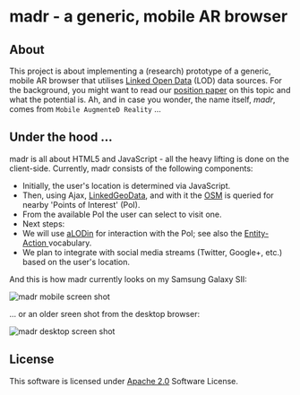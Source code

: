# madr - a generic, mobile AR browser

## About

This project is about implementing a (research) prototype of a generic, mobile AR browser that utilises [Linked Open Data](http://lod-cloud.net) (LOD) data sources. For the background, you might want to read our [position paper](http://www.w3.org/2010/06/w3car/exploiting_lod_for_ar.pdf) on this topic and what the potential is. Ah, and in case you wonder, the name itself, *madr*, comes from `Mobile AugmenteD Reality` ...

## Under the hood ...

madr is all about HTML5 and JavaScript - all the heavy lifting is done on the client-side. Currently, madr consists of the following components:

* Initially, the user's location is determined via JavaScript.
* Then, using Ajax, [LinkedGeoData](http://linkedgeodata.org/), and with it the [OSM](http://www.openstreetmap.org/ "OpenStreetMap") is queried for nearby 'Points of Interest' (PoI).
* From the available PoI the user can select to visit one.
* Next steps:
 * We will use [aLODin](http://lab.linkeddata.deri.ie/alodin/agent/) for interaction with the PoI; see also the [Entity-Action  ](http://purl.org/NET/entity-actions) vocabulary.
 * We plan to integrate with social media streams (Twitter, Google+, etc.) based on the user's location.

And this is how madr currently looks on my Samsung Galaxy SII:

![madr mobile screen shot](http://dl.dropbox.com/u/10436738/img/madr-samsung-s2-screenshot.png)

... or an older sreen shot from the desktop browser:

![madr desktop screen shot](https://lh6.googleusercontent.com/--tItkkkZVts/TiwAHvhntCI/AAAAAAAAAXo/Om2msSpZrlI/s912/madr-screenshot-0.png)





## License

This software is licensed under [Apache 2.0](http://www.apache.org/licenses/LICENSE-2.0.html) Software License.